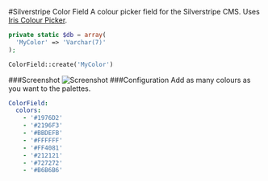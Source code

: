 #Silverstripe Color Field
A colour picker field for the Silverstripe CMS.
Uses [Iris Colour Picker](https://github.com/Automattic/Iris).
```php
private static $db = array(
  'MyColor' => 'Varchar(7)'
);
```
```php
ColorField::create('MyColor')
```
###Screenshot
![Screenshot](https://cloud.githubusercontent.com/assets/1136811/9506805/511c2b40-4c9e-11e5-85e8-4b08dec3a92a.png)
###Configuration
Add as many colours as you want to the palettes.
```yml
ColorField:
  colors:
    - '#1976D2'
    - '#2196F3'
    - '#BBDEFB'
    - '#FFFFFF'
    - '#FF4081'
    - '#212121'
    - '#727272'
    - '#B6B6B6'
```
